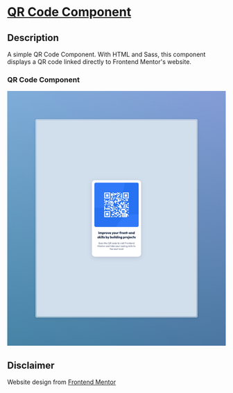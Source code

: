 # [QR Code Component](https://qr-code-component-lenanle333.vercel.app/)

## Description
A simple QR Code Component. With HTML and Sass, this component displays a QR code linked directly to Frontend Mentor's website. 

### QR Code Component
![QR Code Component](https://github.com/lenanle333/QR-Code-Component/blob/ab4236101994d94ef7c4b14d9f0a629da10a1079/Screenshot/QR%20code%20component_Screenshot.jpeg)

## Disclaimer
Website design from [Frontend Mentor](https://www.frontendmentor.io/challenges/qr-code-component-iux_sIO_H/hub)


